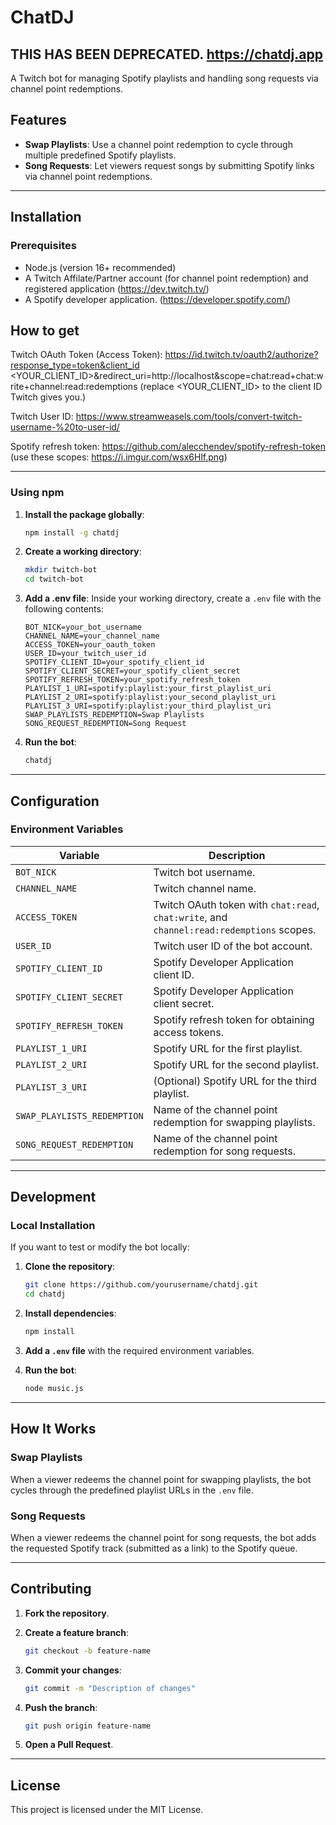 # ChatDJ 

## THIS HAS BEEN DEPRECATED. https://chatdj.app

A Twitch bot for managing Spotify playlists and handling song requests via channel point redemptions.

## Features

- **Swap Playlists**: Use a channel point redemption to cycle through multiple predefined Spotify playlists.
- **Song Requests**: Let viewers request songs by submitting Spotify links via channel point redemptions.

---

## Installation

### Prerequisites
- Node.js (version 16+ recommended)
- A Twitch Affilate/Partner account (for channel point redemption) and registered application (https://dev.twitch.tv/)
- A Spotify developer application. (https://developer.spotify.com/)


## How to get

Twitch OAuth Token (Access Token): 
https://id.twitch.tv/oauth2/authorize?response_type=token&client_id <YOUR_CLIENT_ID>&redirect_uri=http://localhost&scope=chat:read+chat:write+channel:read:redemptions 
(replace <YOUR_CLIENT_ID> to the client ID Twitch gives you.)

Twitch User ID: https://www.streamweasels.com/tools/convert-twitch-username-%20to-user-id/

Spotify refresh token: https://github.com/alecchendev/spotify-refresh-token (use these scopes: https://i.imgur.com/wsx6Hlf.png)

---

### Using npm

1. **Install the package globally**:
   
   ```bash
   npm install -g chatdj
   ```

2. **Create a working directory**:

   ```bash
   mkdir twitch-bot
   cd twitch-bot
   ```

3. **Add a .env file**: Inside your working directory, create a `.env` file with the following contents:

   ```env
   BOT_NICK=your_bot_username
   CHANNEL_NAME=your_channel_name
   ACCESS_TOKEN=your_oauth_token
   USER_ID=your_twitch_user_id
   SPOTIFY_CLIENT_ID=your_spotify_client_id
   SPOTIFY_CLIENT_SECRET=your_spotify_client_secret
   SPOTIFY_REFRESH_TOKEN=your_spotify_refresh_token
   PLAYLIST_1_URI=spotify:playlist:your_first_playlist_uri
   PLAYLIST_2_URI=spotify:playlist:your_second_playlist_uri
   PLAYLIST_3_URI=spotify:playlist:your_third_playlist_uri
   SWAP_PLAYLISTS_REDEMPTION=Swap Playlists
   SONG_REQUEST_REDEMPTION=Song Request
   ```

4. **Run the bot**:

   ```bash
   chatdj
   ```

---

## Configuration

### Environment Variables

| Variable                    | Description                                              |
|-----------------------------|----------------------------------------------------------|
| `BOT_NICK`                  | Twitch bot username.                                     |
| `CHANNEL_NAME`              | Twitch channel name.                                     |
| `ACCESS_TOKEN`              | Twitch OAuth token with `chat:read`, `chat:write`, and `channel:read:redemptions` scopes. |
| `USER_ID`                   | Twitch user ID of the bot account.                       |
| `SPOTIFY_CLIENT_ID`         | Spotify Developer Application client ID.                 |
| `SPOTIFY_CLIENT_SECRET`     | Spotify Developer Application client secret.             |
| `SPOTIFY_REFRESH_TOKEN`     | Spotify refresh token for obtaining access tokens.       |
| `PLAYLIST_1_URI`            | Spotify URL for the first playlist.                      |
| `PLAYLIST_2_URI`            | Spotify URL for the second playlist.                     |
| `PLAYLIST_3_URI`            | (Optional) Spotify URL for the third playlist.           |
| `SWAP_PLAYLISTS_REDEMPTION` | Name of the channel point redemption for swapping playlists. |
| `SONG_REQUEST_REDEMPTION`   | Name of the channel point redemption for song requests.  |

---

## Development

### Local Installation

If you want to test or modify the bot locally:

1. **Clone the repository**:

   ```bash
   git clone https://github.com/yourusername/chatdj.git
   cd chatdj
   ```

2. **Install dependencies**:

   ```bash
   npm install
   ```

3. **Add a `.env` file** with the required environment variables.

4. **Run the bot**:

   ```bash
   node music.js
   ```

---

## How It Works

### Swap Playlists

When a viewer redeems the channel point for swapping playlists, the bot cycles through the predefined playlist URLs in the `.env` file.

### Song Requests

When a viewer redeems the channel point for song requests, the bot adds the requested Spotify track (submitted as a link) to the Spotify queue.

---

## Contributing

1. **Fork the repository**.
2. **Create a feature branch**:
   
   ```bash
   git checkout -b feature-name
   ```

3. **Commit your changes**:

   ```bash
   git commit -m "Description of changes"
   ```

4. **Push the branch**:

   ```bash
   git push origin feature-name
   ```

5. **Open a Pull Request**.

---

## License

This project is licensed under the MIT License.
